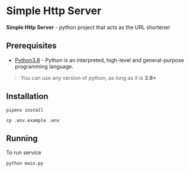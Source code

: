 # Simple Http Server

**Simple Http Server** - python project that acts as the 
URL shortener

## Prerequisites

- [Python3.8](https://www.python.org/downloads/release/python-385/) - Python is an interpreted, high-level and general-purpose programming language.
> You can use any version of python, as long as it is **3.8+**

## Installation

```pipenv install```

```cp .env.example .env```

## Running

To run service

```python main.py```